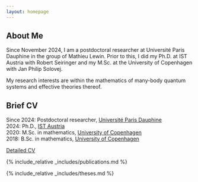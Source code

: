 ```yaml
---
layout: homepage
---
```


## About Me

Since November 2024, I am a postdoctoral researcher at Université Paris Dauphine in the group of Mathieu Lewin. 
Prior to this, I did my Ph.D. at IST Austria with Robert Seiringer and 
my M.Sc. at the University of Copenhagen with Jan Philip Solovej.


My research interests are within the mathematics of many-body quantum systems
and effective theories thereof.


## Brief CV

Since 2024: Postdoctoral researcher, [Université Paris Dauphine](https://www.ceremade.dauphine.fr/)    
2024: Ph.D., [IST Austria](https://ist.ac.at/en/home/)    
2020: M.Sc. in mathematics, [University of Copenhagen](https://www.math.ku.dk/english/)   
2018: B.Sc. in mathematics, [University of Copenhagen](https://www.math.ku.dk/english/)

[Detailed CV](/assets/files/Lauritsen-CV.pdf)

{% include_relative _includes/publications.md %}

{% include_relative _includes/theses.md %}
